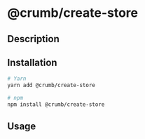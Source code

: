 # @crumb/create-store

>

## Description

## Installation

```sh
# Yarn
yarn add @crumb/create-store

# npm
npm install @crumb/create-store
```

## Usage
